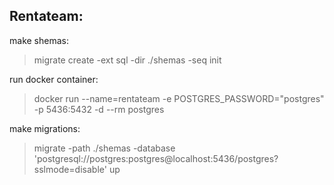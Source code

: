 Rentateam:
-
make shemas:
> migrate create -ext sql -dir ./shemas -seq init

run docker container:
> docker run --name=rentateam -e POSTGRES_PASSWORD="postgres" -p 5436:5432 -d --rm postgres

make migrations:
> migrate -path ./shemas -database 'postgresql://postgres:postgres@localhost:5436/postgres?sslmode=disable' up

